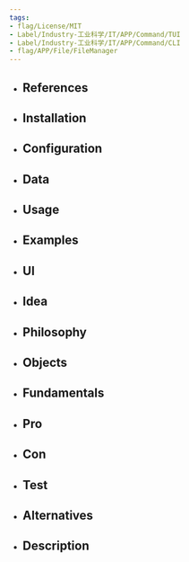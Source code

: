 ```yaml
---
tags:
- flag/License/MIT
- Label/Industry-工业科学/IT/APP/Command/TUI
- Label/Industry-工业科学/IT/APP/Command/CLI
- flag/APP/File/FileManager
---
```


- References
    - 

- Installation
    - 

- Configuration
    - 

- Data
    - 

- Usage
    - 

- Examples
    - 

- UI
    - 

- Idea
    - 

- Philosophy
    - 

- Objects
    - 

- Fundamentals
    - 

- Pro
    - 

- Con
    - 

- Test
    - 

- Alternatives
    - 

- Description
    - 
